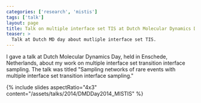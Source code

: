 ```yaml
---
categories: ['research', 'mistis']
tags: ['talk']
layout: page
title: Talk on multiple interface set TIS at Dutch Molecular Dynamics Day
teaser: >
  Talk at Dutch MD day about mutliple interface set TIS.
---
```


I gave a talk at Dutch Molecular Dynamics Day, held in Enschede,
Netherlands, about my work on multiple interface set transition interface
sampling. The talk was titled "Sampling networks of rare events with multiple interface set transition interface sampling."

{% include slides aspectRatio="4x3"
                  content="/assets/talks/2014/DMDDay2014_MISTIS" %}
